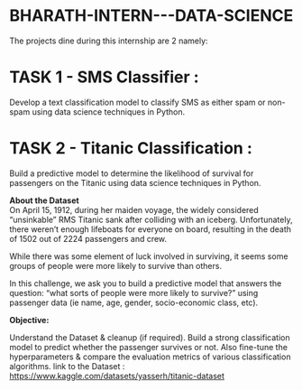 # BHARATH-INTERN---DATA-SCIENCE <br>
The projects dine during this internship are 2 namely: <br>

# TASK 1 - SMS Classifier :
Develop a text classification model to classify SMS as either spam or non-spam using data science techniques in Python. <br>

# TASK 2 - Titanic Classification :
Build a predictive model to determine the likelihood of survival for passengers on the Titanic using data science techniques in Python.

<b> About the Dataset </b> <br>
On April 15, 1912, during her maiden voyage, the widely considered “unsinkable” RMS Titanic sank after colliding with an iceberg. Unfortunately, there weren’t enough lifeboats for everyone on board, resulting in the death of 1502 out of 2224 passengers and crew.

While there was some element of luck involved in surviving, it seems some groups of people were more likely to survive than others.

In this challenge, we ask you to build a predictive model that answers the question: “what sorts of people were more likely to survive?” using passenger data (ie name, age, gender, socio-economic class, etc).

<b> Objective: </b>

Understand the Dataset & cleanup (if required).
Build a strong classification model to predict whether the passenger survives or not.
Also fine-tune the hyperparameters & compare the evaluation metrics of various classification algorithms.
link to the Dataset : https://www.kaggle.com/datasets/yasserh/titanic-dataset
